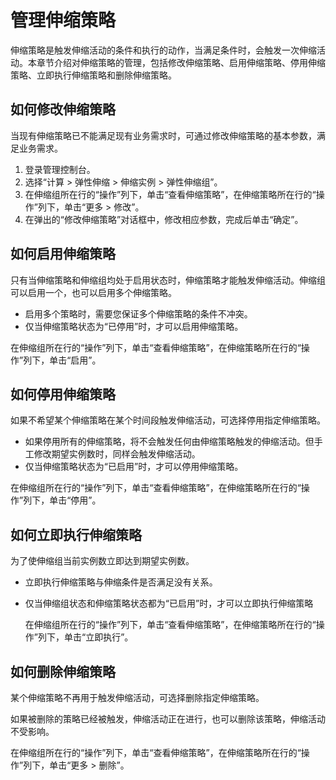 # 管理伸缩策略<a name="ZH-CN_TOPIC_0042158948"></a>

伸缩策略是触发伸缩活动的条件和执行的动作，当满足条件时，会触发一次伸缩活动。本章节介绍对伸缩策略的管理，包括修改伸缩策略、启用伸缩策略、停用伸缩策略、立即执行伸缩策略和删除伸缩策略。

## 如何修改伸缩策略<a name="section3429568117294"></a>

当现有伸缩策略已不能满足现有业务需求时，可通过修改伸缩策略的基本参数，满足业务需求。

1.  登录管理控制台。
2.  选择“计算 \> 弹性伸缩 \> 伸缩实例 \> 弹性伸缩组”。
3.  在伸缩组所在行的“操作”列下，单击“查看伸缩策略”，在伸缩策略所在行的“操作”列下，单击“更多 \> 修改”。
4.  在弹出的“修改伸缩策略”对话框中，修改相应参数，完成后单击“确定”。

## 如何启用伸缩策略<a name="section206278173059"></a>

只有当伸缩策略和伸缩组均处于启用状态时，伸缩策略才能触发伸缩活动。伸缩组可以启用一个，也可以启用多个伸缩策略。

-   启用多个策略时，需要您保证多个伸缩策略的条件不冲突。
-   仅当伸缩策略状态为“已停用”时，才可以启用伸缩策略。

在伸缩组所在行的“操作”列下，单击“查看伸缩策略”，在伸缩策略所在行的“操作”列下，单击“启用”。

## 如何停用伸缩策略<a name="section6367887185112"></a>

如果不希望某个伸缩策略在某个时间段触发伸缩活动，可选择停用指定伸缩策略。

-   如果停用所有的伸缩策略，将不会触发任何由伸缩策略触发的伸缩活动。但手工修改期望实例数时，同样会触发伸缩活动。
-   仅当伸缩策略状态为“已启用”时，才可以停用伸缩策略。

在伸缩组所在行的“操作”列下，单击“查看伸缩策略”，在伸缩策略所在行的“操作”列下，单击“停用”。

## 如何立即执行伸缩策略<a name="section1969644685112"></a>

为了使伸缩组当前实例数立即达到期望实例数。

-   立即执行伸缩策略与伸缩条件是否满足没有关系。
-   仅当伸缩组状态和伸缩策略状态都为“已启用”时，才可以立即执行伸缩策略

    在伸缩组所在行的“操作”列下，单击“查看伸缩策略”，在伸缩策略所在行的“操作”列下，单击“立即执行”。


## 如何删除伸缩策略<a name="section353374285112"></a>

某个伸缩策略不再用于触发伸缩活动，可选择删除指定伸缩策略。

如果被删除的策略已经被触发，伸缩活动正在进行，也可以删除该策略，伸缩活动不受影响。

在伸缩组所在行的“操作”列下，单击“查看伸缩策略”，在伸缩策略所在行的“操作”列下，单击“更多 \> 删除”。

